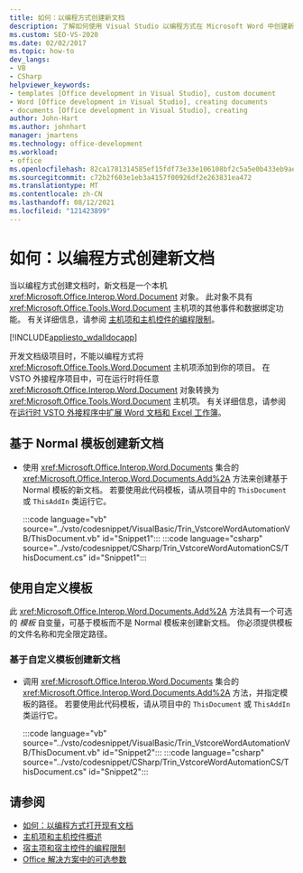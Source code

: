 ```yaml
---
title: 如何：以编程方式创建新文档
description: 了解如何使用 Visual Studio 以编程方式在 Microsoft Word 中创建新文档。
ms.custom: SEO-VS-2020
ms.date: 02/02/2017
ms.topic: how-to
dev_langs:
- VB
- CSharp
helpviewer_keywords:
- templates [Office development in Visual Studio], custom document
- Word [Office development in Visual Studio], creating documents
- documents [Office development in Visual Studio], creating
author: John-Hart
ms.author: johnhart
manager: jmartens
ms.technology: office-development
ms.workload:
- office
ms.openlocfilehash: 82ca1781314585ef15fdf73e33e106108bf2c5a5e0b433eb9ae94adfa9025a2a
ms.sourcegitcommit: c72b2f603e1eb3a4157f00926df2e263831ea472
ms.translationtype: MT
ms.contentlocale: zh-CN
ms.lasthandoff: 08/12/2021
ms.locfileid: "121423899"
---
```

# <a name="how-to-programmatically-create-new-documents"></a>如何：以编程方式创建新文档
  当以编程方式创建文档时，新文档是一个本机 <xref:Microsoft.Office.Interop.Word.Document> 对象。 此对象不具有 <xref:Microsoft.Office.Tools.Word.Document> 主机项的其他事件和数据绑定功能。 有关详细信息，请参阅 [主机项和主机控件的编程限制](../vsto/programmatic-limitations-of-host-items-and-host-controls.md)。

 [!INCLUDE[appliesto_wdalldocapp](../vsto/includes/appliesto-wdalldocapp-md.md)]

 开发文档级项目时，不能以编程方式将 <xref:Microsoft.Office.Tools.Word.Document> 主机项添加到你的项目。 在 VSTO 外接程序项目中，可在运行时将任意 <xref:Microsoft.Office.Interop.Word.Document> 对象转换为 <xref:Microsoft.Office.Tools.Word.Document> 主机项。 有关详细信息，请参阅在[运行时 VSTO 外接程序中扩展 Word 文档和 Excel 工作簿](../vsto/extending-word-documents-and-excel-workbooks-in-vsto-add-ins-at-run-time.md)。

## <a name="to-create-a-new-document-based-on-the-normal-template"></a>基于 Normal 模板创建新文档

- 使用 <xref:Microsoft.Office.Interop.Word.Documents> 集合的 <xref:Microsoft.Office.Interop.Word.Documents.Add%2A> 方法来创建基于 Normal 模板的新文档。 若要使用此代码模板，请从项目中的 `ThisDocument` 或 `ThisAddIn` 类运行它。

     :::code language="vb" source="../vsto/codesnippet/VisualBasic/Trin_VstcoreWordAutomationVB/ThisDocument.vb" id="Snippet1":::
     :::code language="csharp" source="../vsto/codesnippet/CSharp/Trin_VstcoreWordAutomationCS/ThisDocument.cs" id="Snippet1":::

## <a name="use-custom-templates"></a>使用自定义模板
 此 <xref:Microsoft.Office.Interop.Word.Documents.Add%2A> 方法具有一个可选的 *模板* 自变量，可基于模板而不是 Normal 模板来创建新文档。 你必须提供模板的文件名称和完全限定路径。

### <a name="to-create-a-new-document-based-on-a-custom-template"></a>基于自定义模板创建新文档

- 调用 <xref:Microsoft.Office.Interop.Word.Documents> 集合的 <xref:Microsoft.Office.Interop.Word.Documents.Add%2A> 方法，并指定模板的路径。 若要使用此代码模板，请从项目中的 `ThisDocument` 或 `ThisAddIn` 类运行它。

     :::code language="vb" source="../vsto/codesnippet/VisualBasic/Trin_VstcoreWordAutomationVB/ThisDocument.vb" id="Snippet2":::
     :::code language="csharp" source="../vsto/codesnippet/CSharp/Trin_VstcoreWordAutomationCS/ThisDocument.cs" id="Snippet2":::

## <a name="see-also"></a>请参阅
- [如何：以编程方式打开现有文档](../vsto/how-to-programmatically-open-existing-documents.md)
- [主机项和主机控件概述](../vsto/host-items-and-host-controls-overview.md)
- [宿主项和宿主控件的编程限制](../vsto/programmatic-limitations-of-host-items-and-host-controls.md)
- [Office 解决方案中的可选参数](../vsto/optional-parameters-in-office-solutions.md)
